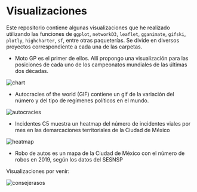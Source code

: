 # Visualizaciones
 Este repositorio contiene algunas visualizaciones que he realizado utilizando las funciones de `ggplot`, `networkD3`, `leaflet`, `gganimate`, `gifski`, `plotly`, `highcharter`, `sf`, entre otras paqueterías. Se divide en diversos proyectos correspondiente a cada una de las carpetas. 
 
 - Moto GP es el primer de ellos. Allí propongo una visualización para las posiciones de cada uno de los campeonatos mundiales de las últimas dos décadas. 
 
 ![chart](https://user-images.githubusercontent.com/47362216/104989384-f9e44d80-59df-11eb-9949-e17dae4a6227.png)
 
 - Autocracies of the world (GIF) contiene un gif de la variación del número y del tipo de regímenes políticos en el mundo.
 
 ![autocracies](https://user-images.githubusercontent.com/47362216/104989348-e0db9c80-59df-11eb-9a62-86873e241b3a.gif)
 
 - Incidentes C5 muestra un heatmap del número de incidentes viales por mes en las demarcaciones territoriales de la Ciudad de México
 
 ![heatmap](https://user-images.githubusercontent.com/47362216/104989469-2304de00-59e0-11eb-954f-cdb0da538bec.png)
 
 - Robo de autos es un mapa de la Ciudad de México con el número de robos en 2019, según los datos del SESNSP


Visualizaciones por venir: 

![consejerasos](https://user-images.githubusercontent.com/47362216/106646274-2ad19000-6553-11eb-9ca4-a06db2de76a7.gif)

